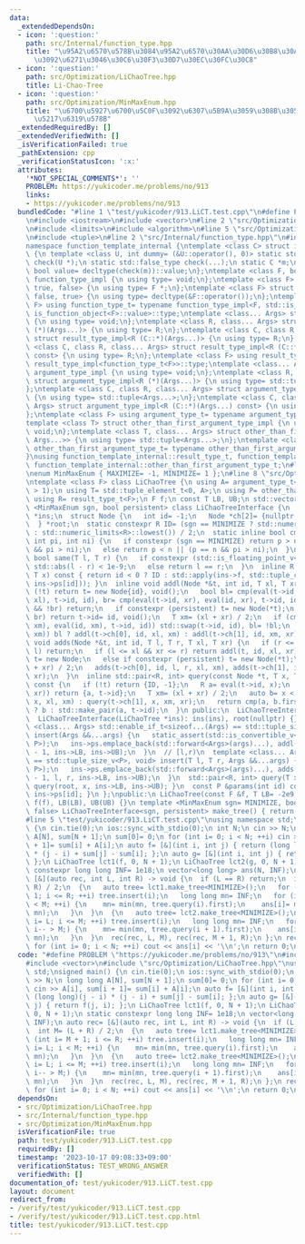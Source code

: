 ```yaml
---
data:
  _extendedDependsOn:
  - icon: ':question:'
    path: src/Internal/function_type.hpp
    title: "\u95A2\u6570\u578B\u3084\u95A2\u6570\u30AA\u30D6\u30B8\u30A7\u30AF\u30C8\
      \u3092\u6271\u3046\u30C6\u30F3\u30D7\u30EC\u30FC\u30C8"
  - icon: ':question:'
    path: src/Optimization/LiChaoTree.hpp
    title: Li-Chao-Tree
  - icon: ':question:'
    path: src/Optimization/MinMaxEnum.hpp
    title: "\u6700\u5927\u6700\u5C0F\u3092\u6307\u5B9A\u3059\u308B\u305F\u3081\u306E\
      \u5217\u6319\u578B"
  _extendedRequiredBy: []
  _extendedVerifiedWith: []
  _isVerificationFailed: true
  _pathExtension: cpp
  _verificationStatusIcon: ':x:'
  attributes:
    '*NOT_SPECIAL_COMMENTS*': ''
    PROBLEM: https://yukicoder.me/problems/no/913
    links:
    - https://yukicoder.me/problems/no/913
  bundledCode: "#line 1 \"test/yukicoder/913.LiCT.test.cpp\"\n#define PROBLEM \"https://yukicoder.me/problems/no/913\"\
    \n#include <iostream>\n#include <vector>\n#line 2 \"src/Optimization/LiChaoTree.hpp\"\
    \n#include <limits>\n#include <algorithm>\n#line 5 \"src/Optimization/LiChaoTree.hpp\"\
    \n#include <tuple>\n#line 2 \"src/Internal/function_type.hpp\"\n#include <type_traits>\n\
    namespace function_template_internal {\ntemplate <class C> struct is_function_object\
    \ {\n template <class U, int dummy= (&U::operator(), 0)> static std::true_type\
    \ check(U *);\n static std::false_type check(...);\n static C *m;\n static constexpr\
    \ bool value= decltype(check(m))::value;\n};\ntemplate <class F, bool, bool> struct\
    \ function_type_impl {\n using type= void;\n};\ntemplate <class F> struct function_type_impl<F,\
    \ true, false> {\n using type= F *;\n};\ntemplate <class F> struct function_type_impl<F,\
    \ false, true> {\n using type= decltype(&F::operator());\n};\ntemplate <class\
    \ F> using function_type_t= typename function_type_impl<F, std::is_function_v<F>,\
    \ is_function_object<F>::value>::type;\ntemplate <class... Args> struct result_type_impl\
    \ {\n using type= void;\n};\ntemplate <class R, class... Args> struct result_type_impl<R\
    \ (*)(Args...)> {\n using type= R;\n};\ntemplate <class C, class R, class... Args>\
    \ struct result_type_impl<R (C::*)(Args...)> {\n using type= R;\n};\ntemplate\
    \ <class C, class R, class... Args> struct result_type_impl<R (C::*)(Args...)\
    \ const> {\n using type= R;\n};\ntemplate <class F> using result_type_t= typename\
    \ result_type_impl<function_type_t<F>>::type;\ntemplate <class... Args> struct\
    \ argument_type_impl {\n using type= void;\n};\ntemplate <class R, class... Args>\
    \ struct argument_type_impl<R (*)(Args...)> {\n using type= std::tuple<Args...>;\n\
    };\ntemplate <class C, class R, class... Args> struct argument_type_impl<R (C::*)(Args...)>\
    \ {\n using type= std::tuple<Args...>;\n};\ntemplate <class C, class R, class...\
    \ Args> struct argument_type_impl<R (C::*)(Args...) const> {\n using type= std::tuple<Args...>;\n\
    };\ntemplate <class F> using argument_type_t= typename argument_type_impl<function_type_t<F>>::type;\n\
    template <class T> struct other_than_first_argument_type_impl {\n using type=\
    \ void;\n};\ntemplate <class T, class... Args> struct other_than_first_argument_type_impl<std::tuple<T,\
    \ Args...>> {\n using type= std::tuple<Args...>;\n};\ntemplate <class T> using\
    \ other_than_first_argument_type_t= typename other_than_first_argument_type_impl<T>::type;\n\
    }\nusing function_template_internal::result_type_t, function_template_internal::argument_type_t,\
    \ function_template_internal::other_than_first_argument_type_t;\n#line 2 \"src/Optimization/MinMaxEnum.hpp\"\
    \nenum MinMaxEnum { MAXIMIZE= -1, MINIMIZE= 1 };\n#line 8 \"src/Optimization/LiChaoTree.hpp\"\
    \ntemplate <class F> class LiChaoTree {\n using A= argument_type_t<F>;\n static_assert(std::tuple_size_v<A>\
    \ > 1);\n using T= std::tuple_element_t<0, A>;\n using P= other_than_first_argument_type_t<A>;\n\
    \ using R= result_type_t<F>;\n F f;\n const T LB, UB;\n std::vector<P> ps;\n template\
    \ <MinMaxEnum sgn, bool persistent> class LiChaoTreeInterface {\n  LiChaoTree\
    \ *ins;\n  struct Node {\n   int id= -1;\n   Node *ch[2]= {nullptr, nullptr};\n\
    \  } *root;\n  static constexpr R ID= (sgn == MINIMIZE ? std::numeric_limits<R>::max()\
    \ : std::numeric_limits<R>::lowest()) / 2;\n  static inline bool cmp(R p, R n,\
    \ int pi, int ni) {\n   if constexpr (sgn == MINIMIZE) return p > n || (p == n\
    \ && pi > ni);\n   else return p < n || (p == n && pi > ni);\n  }\n  static inline\
    \ bool same(T l, T r) {\n   if constexpr (std::is_floating_point_v<T>) return\
    \ std::abs(l - r) < 1e-9;\n   else return l == r;\n  }\n  inline R eval(int id,\
    \ T x) const { return id < 0 ? ID : std::apply(ins->f, std::tuple_cat(std::make_tuple(x),\
    \ ins->ps[id])); }\n  inline void addl(Node *&t, int id, T xl, T xr) {\n   if\
    \ (!t) return t= new Node{id}, void();\n   bool bl= cmp(eval(t->id, xl), eval(id,\
    \ xl), t->id, id), br= cmp(eval(t->id, xr), eval(id, xr), t->id, id);\n   if (!bl\
    \ && !br) return;\n   if constexpr (persistent) t= new Node(*t);\n   if (bl &&\
    \ br) return t->id= id, void();\n   T xm= (xl + xr) / 2;\n   if (cmp(eval(t->id,\
    \ xm), eval(id, xm), t->id, id)) std::swap(t->id, id), bl= !bl;\n   if (!same(xl,\
    \ xm)) bl ? addl(t->ch[0], id, xl, xm) : addl(t->ch[1], id, xm, xr);\n  }\n  inline\
    \ void adds(Node *&t, int id, T l, T r, T xl, T xr) {\n   if (r <= xl || xr <=\
    \ l) return;\n   if (l <= xl && xr <= r) return addl(t, id, xl, xr);\n   if (!t)\
    \ t= new Node;\n   else if constexpr (persistent) t= new Node(*t);\n   T xm= (xl\
    \ + xr) / 2;\n   adds(t->ch[0], id, l, r, xl, xm), adds(t->ch[1], id, l, r, xm,\
    \ xr);\n  }\n  inline std::pair<R, int> query(const Node *t, T x, T xl, T xr)\
    \ const {\n   if (!t) return {ID, -1};\n   R a= eval(t->id, x);\n   if (same(xl,\
    \ xr)) return {a, t->id};\n   T xm= (xl + xr) / 2;\n   auto b= x < xm ? query(t->ch[0],\
    \ x, xl, xm) : query(t->ch[1], x, xm, xr);\n   return cmp(a, b.first, t->id, b.second)\
    \ ? b : std::make_pair(a, t->id);\n  }\n public:\n  LiChaoTreeInterface()= default;\n\
    \  LiChaoTreeInterface(LiChaoTree *ins): ins(ins), root(nullptr) {}\n  template\
    \ <class... Args> std::enable_if_t<sizeof...(Args) == std::tuple_size_v<P>, void>\
    \ insert(Args &&...args) {\n   static_assert(std::is_convertible_v<std::tuple<Args...>,\
    \ P>);\n   ins->ps.emplace_back(std::forward<Args>(args)...), addl(root, ins->ps.size()\
    \ - 1, ins->LB, ins->UB);\n  }\n  // [l,r)\n  template <class... Args> std::enable_if_t<sizeof...(Args)\
    \ == std::tuple_size_v<P>, void> insert(T l, T r, Args &&...args) {\n   static_assert(std::is_convertible_v<std::tuple<Args...>,\
    \ P>);\n   ins->ps.emplace_back(std::forward<Args>(args)...), adds(root, ins->ps.size()\
    \ - 1, l, r, ins->LB, ins->UB);\n  }\n  std::pair<R, int> query(T x) const { return\
    \ query(root, x, ins->LB, ins->UB); }\n  const P &params(int id) const { return\
    \ ins->ps[id]; }\n };\npublic:\n LiChaoTree(const F &f, T LB= -2e9, T UB= 2e9):\
    \ f(f), LB(LB), UB(UB) {}\n template <MinMaxEnum sgn= MINIMIZE, bool persistent=\
    \ false> LiChaoTreeInterface<sgn, persistent> make_tree() { return this; }\n};\n\
    #line 5 \"test/yukicoder/913.LiCT.test.cpp\"\nusing namespace std;\nsigned main()\
    \ {\n cin.tie(0);\n ios::sync_with_stdio(0);\n int N;\n cin >> N;\n long long\
    \ A[N], sum[N + 1];\n sum[0]= 0;\n for (int i= 0; i < N; ++i) cin >> A[i], sum[i\
    \ + 1]= sum[i] + A[i];\n auto f= [&](int i, int j) { return (long long)(j - i)\
    \ * (j - i) + sum[j] - sum[i]; };\n auto g= [&](int i, int j) { return f(j, i);\
    \ };\n LiChaoTree lct1(f, 0, N + 1);\n LiChaoTree lct2(g, 0, N + 1);\n static\
    \ constexpr long long INF= 1e18;\n vector<long long> ans(N, INF);\n auto rec=\
    \ [&](auto rec, int L, int R) -> void {\n  if (L == R) return;\n  int M= (L +\
    \ R) / 2;\n  {\n   auto tree= lct1.make_tree<MINIMIZE>();\n   for (int i= M +\
    \ 1; i <= R; ++i) tree.insert(i);\n   long long mn= INF;\n   for (int i= L; i\
    \ < M; ++i) {\n    mn= min(mn, tree.query(i).first);\n    ans[i]= min(ans[i],\
    \ mn);\n   }\n  }\n  {\n   auto tree= lct2.make_tree<MINIMIZE>();\n   for (int\
    \ i= L; i <= M; ++i) tree.insert(i);\n   long long mn= INF;\n   for (int i= R;\
    \ i-- > M;) {\n    mn= min(mn, tree.query(i + 1).first);\n    ans[i]= min(ans[i],\
    \ mn);\n   }\n  }\n  rec(rec, L, M), rec(rec, M + 1, R);\n };\n rec(rec, 0, N);\n\
    \ for (int i= 0; i < N; ++i) cout << ans[i] << '\\n';\n return 0;\n}\n"
  code: "#define PROBLEM \"https://yukicoder.me/problems/no/913\"\n#include <iostream>\n\
    #include <vector>\n#include \"src/Optimization/LiChaoTree.hpp\"\nusing namespace\
    \ std;\nsigned main() {\n cin.tie(0);\n ios::sync_with_stdio(0);\n int N;\n cin\
    \ >> N;\n long long A[N], sum[N + 1];\n sum[0]= 0;\n for (int i= 0; i < N; ++i)\
    \ cin >> A[i], sum[i + 1]= sum[i] + A[i];\n auto f= [&](int i, int j) { return\
    \ (long long)(j - i) * (j - i) + sum[j] - sum[i]; };\n auto g= [&](int i, int\
    \ j) { return f(j, i); };\n LiChaoTree lct1(f, 0, N + 1);\n LiChaoTree lct2(g,\
    \ 0, N + 1);\n static constexpr long long INF= 1e18;\n vector<long long> ans(N,\
    \ INF);\n auto rec= [&](auto rec, int L, int R) -> void {\n  if (L == R) return;\n\
    \  int M= (L + R) / 2;\n  {\n   auto tree= lct1.make_tree<MINIMIZE>();\n   for\
    \ (int i= M + 1; i <= R; ++i) tree.insert(i);\n   long long mn= INF;\n   for (int\
    \ i= L; i < M; ++i) {\n    mn= min(mn, tree.query(i).first);\n    ans[i]= min(ans[i],\
    \ mn);\n   }\n  }\n  {\n   auto tree= lct2.make_tree<MINIMIZE>();\n   for (int\
    \ i= L; i <= M; ++i) tree.insert(i);\n   long long mn= INF;\n   for (int i= R;\
    \ i-- > M;) {\n    mn= min(mn, tree.query(i + 1).first);\n    ans[i]= min(ans[i],\
    \ mn);\n   }\n  }\n  rec(rec, L, M), rec(rec, M + 1, R);\n };\n rec(rec, 0, N);\n\
    \ for (int i= 0; i < N; ++i) cout << ans[i] << '\\n';\n return 0;\n}"
  dependsOn:
  - src/Optimization/LiChaoTree.hpp
  - src/Internal/function_type.hpp
  - src/Optimization/MinMaxEnum.hpp
  isVerificationFile: true
  path: test/yukicoder/913.LiCT.test.cpp
  requiredBy: []
  timestamp: '2023-10-17 09:08:33+09:00'
  verificationStatus: TEST_WRONG_ANSWER
  verifiedWith: []
documentation_of: test/yukicoder/913.LiCT.test.cpp
layout: document
redirect_from:
- /verify/test/yukicoder/913.LiCT.test.cpp
- /verify/test/yukicoder/913.LiCT.test.cpp.html
title: test/yukicoder/913.LiCT.test.cpp
---
```

